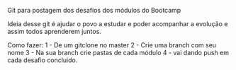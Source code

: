 Git para postagem dos desafios dos módulos do Bootcamp

Ideia desse git é ajudar o povo a estudar e poder acompanhar a evolução e assim todos aprenderem juntos.

Como fazer:
1 - De um gitclone no master
2 - Crie uma branch com seu nome
3 - Na sua branch crie pastas de cada módulo
4 - vai dando push em cada desafio concluido.
